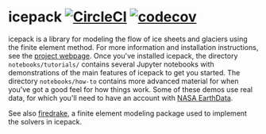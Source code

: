 
# icepack [![CircleCI](https://circleci.com/gh/icepack/icepack/tree/master.svg?style=svg)](https://circleci.com/gh/icepack/icepack/tree/master) [![codecov](https://codecov.io/gh/icepack/icepack/branch/master/graph/badge.svg)](https://codecov.io/gh/icepack/icepack)

icepack is a library for modeling the flow of ice sheets and glaciers using the finite element method.
For more information and installation instructions, see the [project webpage](https://icepack.github.io).
Once you've installed icepack, the directory `notebooks/tutorials/` contains several Jupyter notebooks with demonstrations of the main features of icepack to get you started.
The directory `notebooks/how-to` contains more advanced material for when you've got a good feel for how things work.
Some of these demos use real data, for which you'll need to have an account with [NASA EarthData](https://urs.earthdata.nasa.gov/).

See also [firedrake](https://www.firedrakeproject.org), a finite element modeling package used to implement the solvers in icepack.

